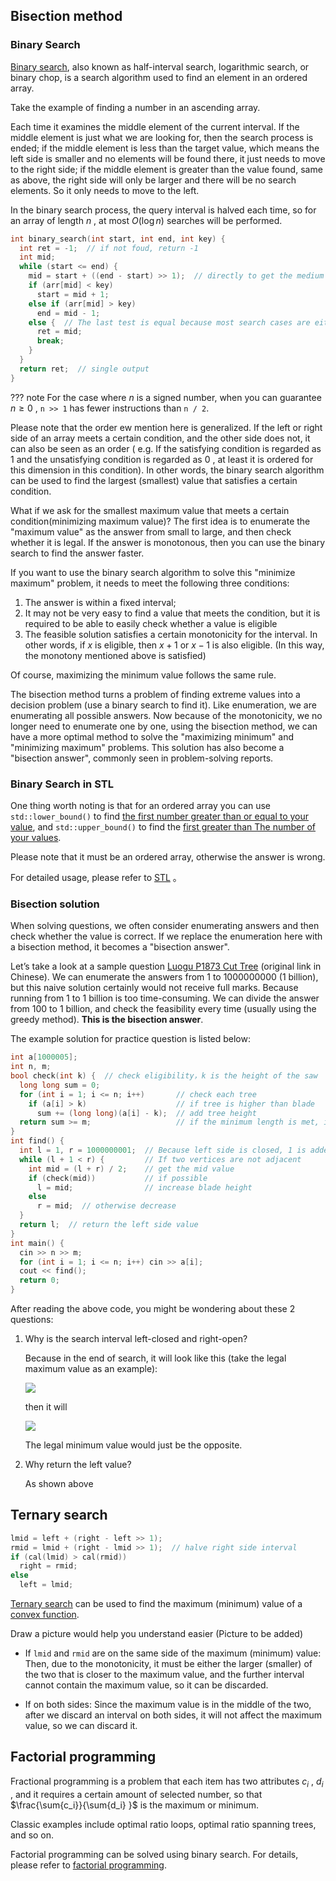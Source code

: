 ## Bisection method

### Binary Search

[Binary search](https://en.wikipedia.org/wiki/Binary_search_algorithm#:~:text=In%20computer%20science%2C%20binary%20search,middle%20element%20of%20the%20array.), also known as half-interval search, logarithmic search, or binary chop, is a search algorithm used to find an element in an ordered array.

Take the example of finding a number in an ascending array.

Each time it examines the middle element of the current interval. If the middle element is just what we are looking for, then the search process is ended; if the middle element is less than the target value, which means the left side is smaller and no elements will be found there, it just needs to move to the right side; if the middle element is greater than the value found, same as above, the right side will only be larger and there will be no search elements. So it only needs to move to the left.

In the binary search process, the query interval is halved each time, so for an array of length $n$ , at most $O(\log n)$ searches will be performed.

```cpp
int binary_search(int start, int end, int key) {
  int ret = -1;  // if not foud, return -1
  int mid;
  while (start <= end) {
    mid = start + ((end - start) >> 1);  // directly to get the medium might cause overflow. (e.g. sum(start, end) > SYS.MAX)
    if (arr[mid] < key)
      start = mid + 1;
    else if (arr[mid] > key)
      end = mid - 1;
    else {  // The last test is equal because most search cases are either greater than or less than
      ret = mid;
      break;
    }
  }
  return ret;  // single output
}
```

??? note
    For the case where $n$ is a signed number, when you can guarantee $n\ge 0$ , `n >> 1` has fewer instructions than `n / 2`.

Please note that the order ew mention here is generalized. If the left or right side of an array meets a certain condition, and the other side does not, it can also be seen as an order ( e.g. If the satisfying condition is regarded as $1$ and the unsatisfying condition is regarded as $0$ , at least it is ordered for this dimension in this condition). In other words, the binary search algorithm can be used to find the largest (smallest) value that satisfies a certain condition.

What if we ask for the smallest maximum value that meets a certain condition(minimizing maximum value)? The first idea is to enumerate the "maximum value" as the answer from small to large, and then check whether it is legal. If the answer is monotonous, then you can use the binary search to find the answer faster.

If you want to use the binary search algorithm to solve this "minimize maximum" problem, it needs to meet the following three conditions:

1.  The answer is within a fixed interval;
2.  It may not be very easy to find a value that meets the condition, but it is required to be able to easily check whether a value is eligible
3.  The feasible solution satisfies a certain monotonicity for the interval. In other words, if $x$ is eligible, then $x + 1$ or $x-1$ is also eligible. (In this way, the monotony mentioned above is satisfied)

Of course, maximizing the minimum value follows the same rule.

The bisection method turns a problem of finding extreme values into a decision problem (use a binary search to find it). Like enumeration, we are enumerating all  possible answers. Now because of the monotonicity, we no longer need to enumerate one by one, using the bisection method, we can have a more optimal method to solve the "maximizing minimum" and "minimizing maximum" problems. This solution has also become a "bisection answer", commonly seen in problem-solving reports.

### Binary Search in STL

One thing worth noting is that for an ordered array you can use `std::lower_bound()` to find [the first number greater than or equal to your value](http://www.cplusplus.com/reference/algorithm/lower_bound/), and `std::upper_bound()` to find the [first greater than The number of your values](https://en.cppreference.com/w/cpp/algorithm/upper_bound).

Please note that it must be an ordered array, otherwise the answer is wrong.

For detailed usage, please refer to [STL](../lang/csl/index.md) 。

### Bisection solution

When solving questions, we often consider enumerating answers and then check whether the value is correct. If we replace the enumeration here with a bisection method, it becomes a "bisection answer".

Let’s take a look at a sample question [Luogu P1873 Cut Tree](https://www.luogu.com.cn/problem/P1873) (original link in Chinese). We can enumerate the answers from 1 to 1000000000 (1 billion), but this naive solution certainly would not receive full marks. Because running from 1 to 1 billion is too time-consuming. We can divide the answer from 100 to 1 billion, and check the feasibility every time (usually using the greedy method). **This is the bisection answer**.

The example solution for practice question is listed below: 

```cpp
int a[1000005];
int n, m;
bool check(int k) {  // check eligibility，k is the height of the saw
  long long sum = 0;
  for (int i = 1; i <= n; i++)       // check each tree
    if (a[i] > k)                    // if tree is higher than blade
      sum += (long long)(a[i] - k);  // add tree height
  return sum >= m;                   // if the minimum length is met, it is feasible
}
int find() {
  int l = 1, r = 1000000001;  // Because left side is closed, 1 is added to 1 billion
  while (l + 1 < r) {         // If two vertices are not adjacent
    int mid = (l + r) / 2;    // get the mid value
    if (check(mid))           // if possible 
      l = mid;                // increase blade height
    else
      r = mid;  // otherwise decrease
  }
  return l;  // return the left side value
}
int main() {
  cin >> n >> m;
  for (int i = 1; i <= n; i++) cin >> a[i];
  cout << find();
  return 0;
}
```

After reading the above code, you might be wondering about these 2 questions:

1.  Why is the search interval left-closed and right-open?

    Because in the end of search, it will look like this (take the legal maximum value as an example):

    ![](./images/binary-final-1.png)

    then it will

    ![](./images/binary-final-2.png)

    The legal minimum value would just be the opposite.

2.  Why return the left value?

    As shown above

## Ternary search

```cpp
lmid = left + (right - left >> 1);
rmid = lmid + (right - lmid >> 1);  // halve right side interval 
if (cal(lmid) > cal(rmid))
  right = rmid;
else
  left = lmid;
```

[Ternary search](https://en.wikipedia.org/wiki/Ternary_search) can be used to find the maximum (minimum) value of a [convex function](https://en.wikipedia.org/wiki/Convex_function).

Draw a picture would help you understand easier (Picture to be added)

-   
    If `lmid` and `rmid` are on the same side of the maximum (minimum) value:
    Then, due to the monotonicity, it must be either the larger (smaller) of the two that is closer to the maximum value, and the further interval cannot contain the maximum value, so it can be discarded.

-   
    If on both sides:
    Since the maximum value is in the middle of the two, after we discard an interval on both sides, it will not affect the maximum value, so we can discard it.


## Factorial programming

Fractional programming is a problem that each item has two attributes $c_i$ , $d_i$ , and it requires a certain amount of selected number, so that $\frac{\sum{c_i}}{\sum{d_i} }$ is the maximum or minimum.

Classic examples include optimal ratio loops, optimal ratio spanning trees, and so on.

Factorial programming can be solved using binary search. For details, please refer to [factorial programming](../misc/frac-programming.md).